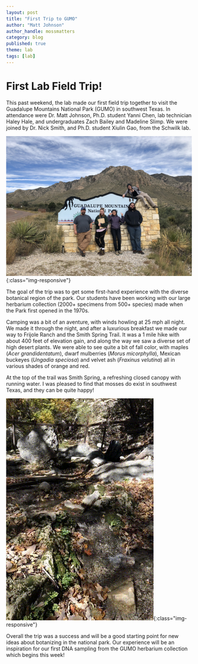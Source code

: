 ```yaml
---
layout: post
title: "First Trip to GUMO"
author: "Matt Johnson"
author_handle: mossmatters
category: blog
published: true
theme: lab
tags: [lab]
---
```


# First Lab Field Trip!
 

This past weekend, the lab made our first field trip together to visit the Guadalupe Mountains National Park (GUMO) in southwest Texas. In attendance were Dr. Matt Johnson, Ph.D. student Yanni Chen, lab technician Haley Hale, and undergraduates Zach Bailey and Madeline Slimp. We were joined by Dr. Nick Smith, and Ph.D. student Xiulin Gao, from the Schwilk lab.

![](/assets/images/blog/first_gumo.JPG){:class="img-responsive"}

The goal of the trip was to get some first-hand experience with the diverse botanical region of the park. Our students have been working with our large herbarium collection (2000+ specimens from 500+ species) made when the Park first opened in the 1970s. 

Camping was a bit of an aventure, with winds howling at 25 mph all night. We made it through the night, and after a luxurious breakfast we made our way to Frijole Ranch and the Smith Spring Trail. It was a 1 mile hike with about 400 feet of elevation gain, and along the way we saw a diverse set of high desert plants. We were able to see quite a bit of fall color, with maples (*Acer grandidentatum*), dwarf mulberries (*Morus micorphylla*), Mexican buckeyes (*Ungadia speciosa*) and velvet ash (*Fraxinus velutina*) all in various shades of orange and red.

At the top of the trail was Smith Spring, a refreshing closed canopy with running water. I was pleased to find that mosses do exist in southwest Texas, and they can be quite happy!

![](/assets/images/blog/smith_spring.gif){:class="img-responsive"}

Overall the trip was a success and will be a good starting point for new ideas about botanizing in the national park. Our experience will be an inspiration for our first DNA sampling from the GUMO herbarium collection which begins this week!
